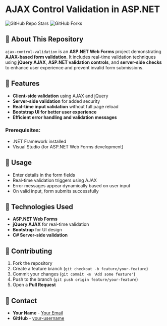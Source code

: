 # AJAX Control Validation in ASP.NET

![GitHub Repo Stars](https://img.shields.io/github/stars/SUBHASHSUSHIL/ajax-control-validation?style=social)
![GitHub Forks](https://img.shields.io/github/forks/SUBHASHSUSHIL/ajax-control-validation?style=social)

## 📌 About This Repository

`ajax-control-validation` is an **ASP.NET Web Forms** project demonstrating **AJAX-based form validation**. It includes real-time validation techniques using **jQuery AJAX**, **ASP.NET validation controls**, and **server-side checks** to enhance user experience and prevent invalid form submissions.

## 🚀 Features

- **Client-side validation** using AJAX and jQuery
- **Server-side validation** for added security
- **Real-time input validation** without full page reload
- **Bootstrap UI for better user experience**
- **Efficient error handling and validation messages**

### Prerequisites:
- .NET Framework installed
- Visual Studio (for ASP.NET Web Forms development)

## 📖 Usage

- Enter details in the form fields
- Real-time validation triggers using AJAX
- Error messages appear dynamically based on user input
- On valid input, form submits successfully

## 🔧 Technologies Used

- **ASP.NET Web Forms**
- **jQuery AJAX** for real-time validation
- **Bootstrap** for UI design
- **C# Server-side validation**

## 🤝 Contributing

1. Fork the repository
2. Create a feature branch (`git checkout -b feature/your-feature`)
3. Commit your changes (`git commit -m 'Add some feature'`)
4. Push to the branch (`git push origin feature/your-feature`)
5. Open a **Pull Request**

## 📧 Contact

- **Your Name** - [Your Email](mailto:sushilthakur9792@gmail.com)
- **GitHub** - [your-username](https://github.com/SUBHASHSUSHIL)
